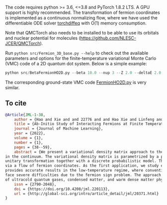 The code requires python >= 3.6, <=3.8 and PyTorch 1.8.2 LTS. A GPU support is highly recommended. The transformation of fermion coordinates is implemented as a continuous normalizing flow, where we have used the differentiable ODE solver [torchdiffeq](https://github.com/rtqichen/torchdiffeq) with O(1) memory consumption.

Note that QMCTorch also needs to be installed to be able to use its orbitals and nuclear potential for molecules (https://github.com/NLESC-JCER/QMCTorch).

Run `python src/Fermion_3D_base.py --help` to check out the available parameters and options for the finite-temperature variational Monte Carlo (VMC) code of a 2D quantum dot system. Below is a simple example:

```python
python src/BetaFermionHO2D.py --beta 10.0 --nup 3 --Z 2.0 --deltaE 2.0 --cuda 0 --boltzmann --iternum 1000
```

The corresponding ground-state VMC code [FermionHO2D.py](src/FermionHO2D.py) is very similar.

## To cite

```bibtex
@Article{JML-1-38,
    author = {Hao and Xie and and 22776 and and Hao Xie and Linfeng and Zhang and and 22777 and and Linfeng Zhang and Lei and Wang and and 22778 and and Lei Wang},
    title = {Ab-Initio Study of Interacting Fermions at Finite Temperature with Neural Canonical Transformation},
    journal = {Journal of Machine Learning},
    year = {2022},
    volume = {1},
    number = {1},
    pages = {38--59},
    abstract = {We present a variational density matrix approach to the thermal properties of interacting fermions
in the continuum. The variational density matrix is parametrized by a permutation equivariant many-body
unitary transformation together with a discrete probabilistic model. The unitary transformation is implemented as a quantum counterpart of neural canonical transformation, which incorporates correlation effects
via a flow of fermion coordinates. As the first application, we study electrons in a two-dimensional quantum dot with an interaction-induced crossover from Fermi liquid to Wigner molecule. The present approach
provides accurate results in the low-temperature regime, where conventional quantum Monte Carlo methods
face severe difficulties due to the fermion sign problem. The approach is general and flexible for further extensions, thus holds the promise to deliver new physical results on strongly correlated fermions in the context
of ultracold quantum gases, condensed matter, and warm dense matter physics.},
    issn = {2790-2048},
    doi = {https://doi.org/10.4208/jml.220113},
    url = {http://global-sci.org/intro/article_detail/jml/20371.html}
}
